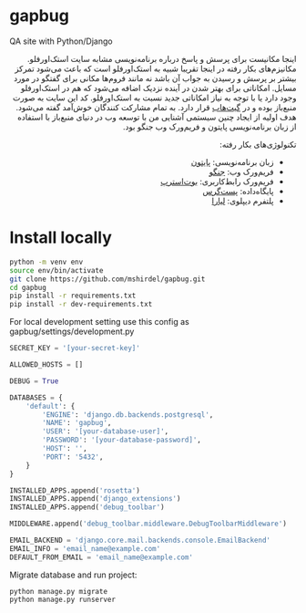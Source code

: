 # gapbug
QA site with Python/Django

<p dir="rtl">
    اینجا مکانیست برای پرسش و پاسخ درباره برنامه‌نویسی مشابه سایت
    استک‌اورفلو. مکانیزم‌های بکار رفته در اینجا تقریبا شبیه به
    استک‌اورفلو است که باعث می‌شود تمرکز بیشتر بر پرسش و رسیدن به جواب
    آن باشد نه مانند فروم‌ها مکانی برای گفتگو در مورد مسایل. امکاناتی
    برای بهتر شدن در آینده نزدیک اضافه می‌شود که هم در استک‌اورفلو وجود
    دارد یا با توجه به نیاز امکاناتی جدید نسبت به استک‌اورفلو. کد این
    سایت به صورت منبع‌باز بوده و در <a href="https://github.com/mshirdel/gapbug">گیت‌هاب</a> قرار دارد. به تمام مشارکت
    کنندگان خوش‌آمد گفته می‌شود. هدف اولیه از ایجاد چنین سیستمی آشنایی
    من با توسعه وب در دنیای منبع‌باز با استفاده از زبان برنامه‌نویسی
    پایتون و فریم‌ورک وب جنگو بود.
</p>

<div dir="rtl">
    <p>
        تکنولوژی‌های بکار رفته:
        <ul>
        <li>زبان برنامه‌نویسی:‌ <a href="https://www.python.org/">پایتون</a></li>
        <li>فریم‌ورک وب: <a href="https://www.djangoproject.com/">جنگو</a></li>
        <li>فریم‌ورک رابط‌کاربری: <a href="https://getbootstrap.com/">بوت‌استرپ</a></li>
        <li>پایگاه‌داده: <a href="https://www.postgresql.org/">پست‌گرس</a></li>
        <li>پلتفرم دیپلوی: <a href="https://liara.ir/">لیارا</a></li>
        </ul>
    </p>
</div>

# Install locally
```bash
python -m venv env
source env/bin/activate
git clone https://github.com/mshirdel/gapbug.git
cd gapbug
pip install -r requirements.txt
pip install -r dev-requirements.txt
```

For local development setting use this config as gapbug/settings/development.py

```python
SECRET_KEY = '[your-secret-key]'

ALLOWED_HOSTS = []

DEBUG = True

DATABASES = {
    'default': {
        'ENGINE': 'django.db.backends.postgresql',
        'NAME': 'gapbug',
        'USER': '[your-database-user]',
        'PASSWORD': '[your-database-password]',
        'HOST': '',
        'PORT': '5432',
    }
}

INSTALLED_APPS.append('rosetta')
INSTALLED_APPS.append('django_extensions')
INSTALLED_APPS.append('debug_toolbar')

MIDDLEWARE.append('debug_toolbar.middleware.DebugToolbarMiddleware')

EMAIL_BACKEND = 'django.core.mail.backends.console.EmailBackend'
EMAIL_INFO = 'email_name@example.com'
DEFAULT_FROM_EMAIL = 'email_name@example.com'
```

Migrate database and run project:
```
python manage.py migrate
python manage.py runserver
```